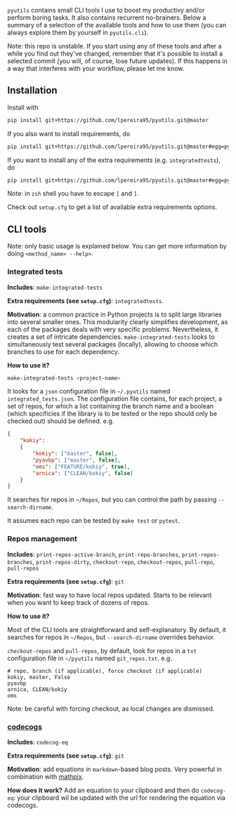 
`pyutils` contains small CLI tools I use to boost my productivy and/or perform boring tasks. It also contains recurrent no-brainers. Below a summary of a selection of the available tools and how to use them (you can always explore them by yourself in `pyutils.cli`).


Note: this repo is unstable. If you start using any of these tools and after a while you find out they've changed, remember that it's possible to install a selected commit (you will, of course, lose future updates). If this happens in a way that interferes with your workflow, please let me know.


## Installation

Install with

```bash
pip install git+https://github.com/lpereira95/pyutils.git@master
```


If you also want to install requirements, do

```bash
pip install git+https://github.com/lpereira95/pyutils.git@master#egg=pyutils
```


If you want to install any of the extra requirements (e.g. `integratedtests`), do

```bash
pip install git+https://github.com/lpereira95/pyutils.git@master#egg=pyutils[integratedtests]
```

Note: in `zsh` shell you have to escape `[` and `]`.

Check out `setup.cfg` to get a list of available extra requirements options.


## CLI tools

Note: only basic usage is explained below. You can get more information by doing `<method_name> --help>`.


### Integrated tests

**Includes**: `make-integrated-tests`

**Extra requirements (see `setup.cfg`)**: `integratedtests`.

**Motivation**: a common practice in Python projects is to split large libraries into several smaller ones. This modularity clearly simplifies development, as each of the packages deals with very specific problems. Nevertheless, it creates a set of intricate dependencies. `make-integrated-tests` looks to simultaneously test several packages (locally), allowing to choose which branches to use for each dependency.


**How to use it?**

```bash
make-integrated-tests <project-name>
```

It looks for a `json` configuration file in `~/.pyutils` named `integrated_tests.json`. The configuration file contains, for each project, a set of repos, for which a list containing the branch name and a boolean (which specificies if the library is to be tested or the repo should only be checked out) should be defined. e.g.

```json
{
    "kokiy":
    {
        "kokiy": ["master", false],
        "pyavbp": ["master", false],
        "oms": ["FEATURE/kokiy", true],
        "arnica": ["CLEAN/kokiy", false]
    }
}
```

It searches for repos in `~/Repos`, but you can control the path by passing `--search-dirname`.

It assumes each repo can be tested by `make test` or `pytest`.



### Repos management

**Includes**: `print-repos-active-branch`, `print-repo-branches`, `print-repos-branches`, `print-repos-dirty`, `checkout-repo`, `checkout-repos`, `pull-repo`, `pull-repos`

**Extra requirements (see `setup.cfg`)**: `git`

**Motivation**: fast way to have local repos updated. Starts to be relevant when you want to keep track of dozens of repos.


**How to use it?**

Most of the CLI tools are straightforward and self-explanatory. By default, it searches for repos in `~/Repos`, but `--search-dirname` overrides behavior.

`checkout-repos` and `pull-repos`, by default, look for repos in a `txt` configuration file in `~/pyutils` named `git_repos.txt`. e.g.

```
# repo, branch (if applicable), force checkout (if applicable) 
kokiy, master, False
pyavbp
arnica, CLEAN/kokiy
oms
```

Note: be careful with forcing checkout, as local changes are dismissed.



### [codecogs](https://latex.codecogs.com/)

**Includes**: `codecog-eq`

**Extra requirements (see `setup.cfg`)**: `git`

**Motivation**: add equations in `markdown`-based blog posts. Very powerful in combination with [mathpix](https://mathpix.com/).

**How does it work?** Add an equation to your clipboard and then do `codecog-eq`: your clipboard wil be updated with the url for rendering the equation via codecogs.











